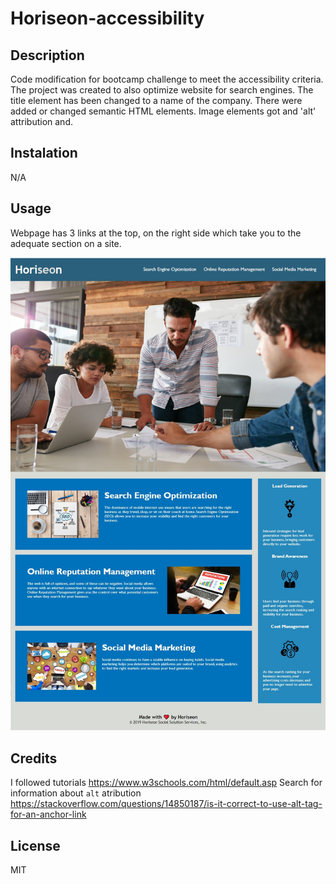 # Horiseon-accessibility


## Description

Code modification for bootcamp challenge to meet the accessibility criteria. 
The project was created to also optimize website for search engines.
The title element has been changed to a name of the company.
There were added or changed semantic HTML elements. 
Image elements got and 'alt' attribution and.

## Instalation

N/A

## Usage

Webpage has 3 links at the top, on the right side which take you to the adequate section on a site.

![alt text](assets/images/Screenshot.png)


## Credits

I followed tutorials 
https://www.w3schools.com/html/default.asp
Search for information about `alt` atribution 
https://stackoverflow.com/questions/14850187/is-it-correct-to-use-alt-tag-for-an-anchor-link

## License 
MIT
